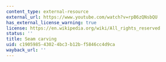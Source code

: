 ```yaml
---
content_type: external-resource
external_url: https://www.youtube.com/watch?v=rpB6zQNsbQU
has_external_license_warning: true
license: https://en.wikipedia.org/wiki/All_rights_reserved
status: ''
title: Seam carving
uid: c1905985-4302-4bc3-b12b-f5846cc4d9ca
wayback_url: ''
---
```

